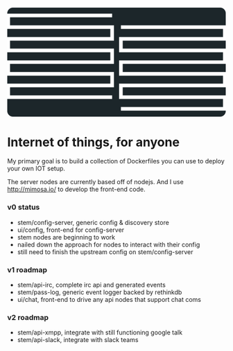 ![exo-cortex](https://raw.githubusercontent.com/goldbuick/exo-cortex/master/logo.png)

Internet of things, for anyone
==============================

My primary goal is to build a collection of Dockerfiles you can use to deploy your own
IOT setup.

The server nodes are currently based off of nodejs. And I use http://mimosa.io/ to develop the front-end code.

### v0 status
* stem/config-server, generic config & discovery store
* ui/config, front-end for config-server
* stem nodes are beginning to work
* nailed down the approach for nodes to interact with their config
* still need to finish the upstream config on stem/config-server

### v1 roadmap
* stem/api-irc, complete irc api and generated events
* stem/pass-log, generic event logger backed by rethinkdb
* ui/chat, front-end to drive any api nodes that support chat coms

### v2 roadmap
* stem/api-xmpp, integrate with still functioning google talk
* stem/api-slack, integrate with slack teams
